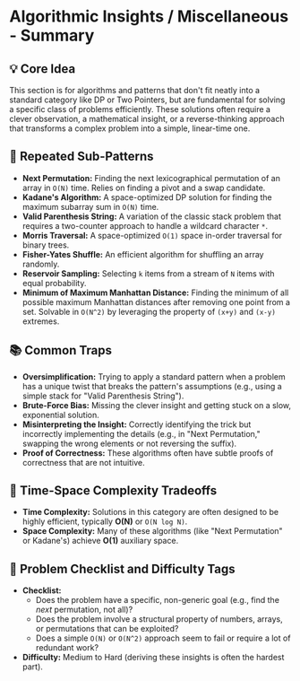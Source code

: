 # Algorithmic Insights / Miscellaneous - Summary

## 💡 Core Idea
This section is for algorithms and patterns that don't fit neatly into a standard category like DP or Two Pointers, but are fundamental for solving a specific class of problems efficiently. These solutions often require a clever observation, a mathematical insight, or a reverse-thinking approach that transforms a complex problem into a simple, linear-time one.

## 🔁 Repeated Sub-Patterns
* **Next Permutation:** Finding the next lexicographical permutation of an array in `O(N)` time. Relies on finding a pivot and a swap candidate.
* **Kadane's Algorithm:** A space-optimized DP solution for finding the maximum subarray sum in `O(N)` time.
* **Valid Parenthesis String:** A variation of the classic stack problem that requires a two-counter approach to handle a wildcard character `*`.
* **Morris Traversal:** A space-optimized `O(1)` space in-order traversal for binary trees.
* **Fisher-Yates Shuffle:** An efficient algorithm for shuffling an array randomly.
* **Reservoir Sampling:** Selecting `k` items from a stream of `N` items with equal probability.
* **Minimum of Maximum Manhattan Distance:** Finding the minimum of all possible maximum Manhattan distances after removing one point from a set. Solvable in `O(N^2)` by leveraging the property of `(x+y)` and `(x-y)` extremes.

## 📚 Common Traps
* **Oversimplification:** Trying to apply a standard pattern when a problem has a unique twist that breaks the pattern's assumptions (e.g., using a simple stack for "Valid Parenthesis String").
* **Brute-Force Bias:** Missing the clever insight and getting stuck on a slow, exponential solution.
* **Misinterpreting the Insight:** Correctly identifying the trick but incorrectly implementing the details (e.g., in "Next Permutation," swapping the wrong elements or not reversing the suffix).
* **Proof of Correctness:** These algorithms often have subtle proofs of correctness that are not intuitive.

## 🔁 Time-Space Complexity Tradeoffs
* **Time Complexity:** Solutions in this category are often designed to be highly efficient, typically **O(N)** or `O(N log N)`.
* **Space Complexity:** Many of these algorithms (like "Next Permutation" or Kadane's) achieve **O(1)** auxiliary space.

## 📌 Problem Checklist and Difficulty Tags
* **Checklist:**
    * Does the problem have a specific, non-generic goal (e.g., find the *next* permutation, not all)?
    * Does the problem involve a structural property of numbers, arrays, or permutations that can be exploited?
    * Does a simple `O(N)` or `O(N^2)` approach seem to fail or require a lot of redundant work?
* **Difficulty:** Medium to Hard (deriving these insights is often the hardest part).
